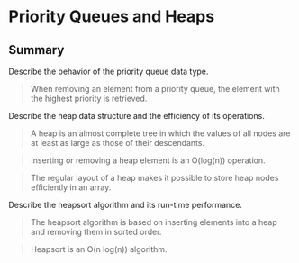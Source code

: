 # Priority Queues and Heaps

## Summary
  Describe the behavior of the priority queue data type.

>  When removing an element from a priority queue, the element with the highest priority is retrieved.

  Describe the heap data structure and the efficiency of its operations.

> A heap is an almost complete tree in which the values of all nodes are at least as large as those of their descendants.

> Inserting or removing a heap element is an O(log(n)) operation.

> The regular layout of a heap makes it possible to store heap nodes efficiently in an array.

 Describe the heapsort algorithm and its run-time performance.

> The heapsort algorithm is based on inserting elements into a heap and removing them in sorted order.

> Heapsort is an O(n log(n)) algorithm.
